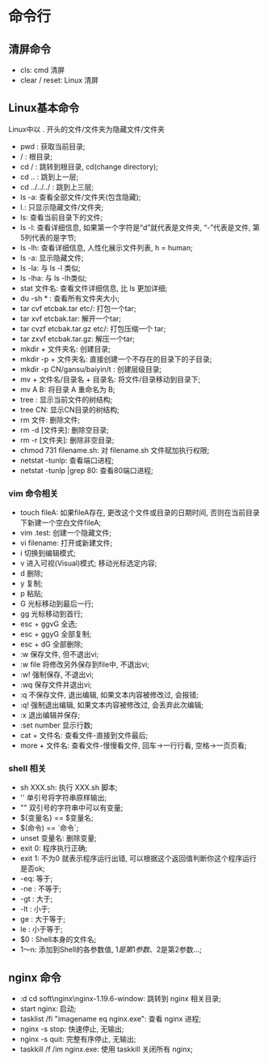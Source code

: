 # 命令行
## 清屏命令
- cls: cmd 清屏
- clear / reset: Linux 清屏
## Linux基本命令
Linux中以 . 开头的文件/文件夹为隐藏文件/文件夹
- pwd : 获取当前目录;
- / : 根目录;
- cd / : 跳转到根目录, cd(change directory);
- cd .. : 跳到上一层;
- cd ../../../ : 跳到上三层;
- ls -a: 查看全部文件/文件夹(包含隐藏);
- l.: 只显示隐藏文件/文件夹;
- ls: 查看当前目录下的文件;
- ls -l: 查看详细信息, 如果第一个字符是“d”就代表是文件夹, “-”代表是文件, 第5列代表的是字节;
- ls -lh: 查看详细信息, 人性化展示文件列表, h = human;
- ls -a: 显示隐藏文件;
- ls -la: 与 ls -l 类似;
- ls -lha: 与 ls -lh类似;
- stat 文件名: 查看文件详细信息, 比 ls 更加详细;
- du -sh * :  查看所有文件夹大小;
- tar cvf etcbak.tar etc/:   打包一个tar;
- tar xvf etcbak.tar: 解开一个tar;
- tar cvzf etcbak.tar.gz etc/:  打包压缩一个 tar;
- tar zxvf etcbak.tar.gz:   解压一个tar;
- mkdir + 文件夹名: 创建目录;
- mkdir -p + 文件夹名: 直接创建一个不存在的目录下的子目录;
- mkdir -p CN/gansu/baiyin/t : 创建层级目录;
- mv + 文件名/目录名 + 目录名: 将文件/目录移动到目录下;
- mv A B: 将目录 A 重命名为 B;
- tree : 显示当前文件的树结构;
- tree CN: 显示CN目录的树结构;
- rm 文件: 删除文件;
- rm -d [文件夹]: 删除空目录;
- rm -r [文件夹]: 删除非空目录;
- chmod 731 filename.sh: 对 filename.sh 文件赋加执行权限; 
- netstat -tunlp: 查看端口进程;
- netstat -tunlp |grep 80: 查看80端口进程;

### vim 命令相关
- touch fileA: 如果fileA存在, 更改这个文件或目录的日期时间, 否则在当前目录下新建一个空白文件fileA;
- vim .test: 创建一个隐藏文件;
- vi filename: 打开或新建文件;
- i  切换到编辑模式;
- v  进入可视(Visual)模式; 移动光标选定内容;
- d  删除;
- y  复制;
- p  粘贴;
- G  光标移动到最后一行;
- gg  光标移动到首行;
- esc + ggvG  全选;
- esc + ggyG  全部复制;
- esc + dG  全部删除;
- :w  保存文件, 但不退出vi;
- :w file  将修改另外保存到file中, 不退出vi;
- :w!  强制保存, 不退出vi;
- :wq  保存文件并退出vi;
- :q  不保存文件, 退出编辑, 如果文本内容被修改过, 会报错;
- :q!  强制退出编辑, 如果文本内容被修改过, 会丢弃此次编辑;
- :x  退出编辑并保存;
- :set number 显示行数;
- cat + 文件名: 查看文件-直接到文件最后;
- more + 文件名: 查看文件-慢慢看文件, 回车->一行行看, 空格->一页页看;

### shell 相关
- sh XXX.sh: 执行 XXX.sh 脚本;
- ''  单引号将字符串原样输出;
- ""  双引号的字符串中可以有变量;
- ${变量名} == $变量名;
- $(命令) == \`命令`;
- unset 变量名: 删除变量;
- exit 0: 程序执行正确;
- exit 1: 不为0 就表示程序运行出错, 可以根据这个返回值判断你这个程序运行是否ok;
- -eq: 等于;
- -ne : 不等于;
- -gt : 大于;
- -lt : 小于;
- ge : 大于等于;
- le : 小于等于;
- $0 : Shell本身的文件名;
- $1～$n: 添加到Shell的各参数值, $1是第1参数、$2是第2参数…; 

## nginx 命令
- :d cd soft\nginx\nginx-1.19.6-window: 跳转到 nginx 相关目录;
- start nginx: 启动;
- tasklist /fi "imagename eq nginx.exe": 查看 nginx 进程;
- nginx -s stop: 快速停止, 无输出;
- nginx -s quit: 完整有序停止, 无输出;
- taskkill /f /im nginx.exe: 使用 taskkill 关闭所有 nginx;

